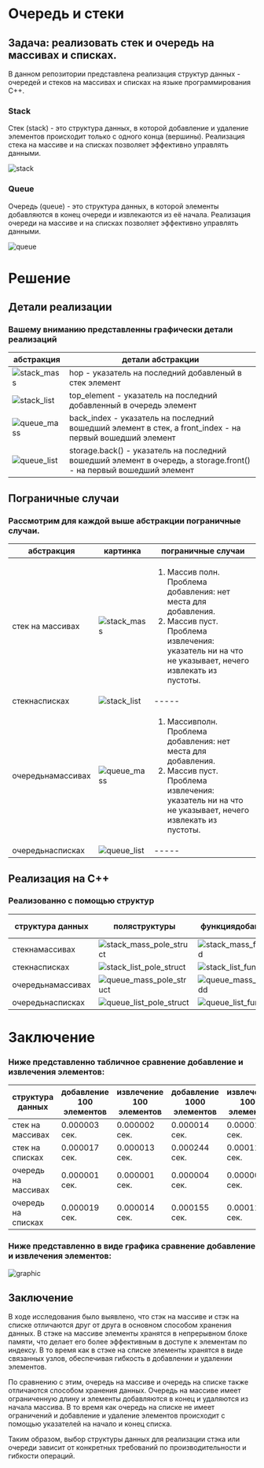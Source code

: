 # Очередь и стеки
## Задача: реализовать стек и очередь на массивах и списках.
В данном репозитории представлена реализация структур данных - очередей и стеков на массивах и списках на языке программирования C++.
### Stack
Стек (stack) - это структура данных, в которой добавление и удаление элементов происходит только с одного конца (вершины). Реализация стека на массиве и на списках позволяет эффективно управлять данными.

![stack](./pictures/stack2.png)

### Queue
Очередь (queue) - это структура данных, в которой элементы добавляются в конец очереди и извлекаются из её начала. Реализация очереди на массиве и на списках позволяет эффективно управлять данными.

![queue](./pictures/queue2.png)
# Решение
## Детали реализации
### Вашему вниманию представленны графически детали реализаций

|абстракция|детали абстракции|
|--------|--------|
|![stack_mass](./pictures/stack_hop2.png)|hop - указатель на последний добавленый в стек элемент|
|![stack_list](./pictures/stack_list2.png)|top_element - указатель на последний добавленный в очередь элемент|
|![queue_mass](./pictures/queue_mass2.png)|back_index - указатель на последний вошедший элемент в стек, а front_index - на первый вошедший элемент|
|![queue_list](./pictures/queue_list2.png)|storage.back() - указатель на последний вошедший элемент в очередь, а storage.front() - на первый вошедший элемент|

## Пограничные случаи
### Рассмотрим для каждой выше абстракции пограничные случаи.
|абстракция|картинка|пограничные случаи|
|--------|--------|--------|
|стек на массивах|![stack_mass](./pictures/stack_hop.png)|<ol><li>Массив  полн. Проблема добавления: нет места для добавления. </li><li>Массив пуст. Проблема извлечения: указатель ни на что не указывает, нечего извлекать из пустоты.</li></ol>|
|стекнасписках|![stack_list](./pictures/stack_list2.png)|<div style='text-align: left;'>-----</div>|
|очередьнамассивах|![queue_mass](./pictures/queue_mass2.png)|<ol><li>Массивполн. Проблема добавления: нет места для добавления.</li><li>Массив пуст. Проблема извлечения: указатель ни на что не указывает, нечего извлекать из пустоты.</li></ol>|
|очередьнасписках|![queue_list](./pictures/queue_list2.png)|<div style='text-align: left;'>-----</div>|

## Реализация на С++
### Реализованно с помощью структур

|структура данных|поляструктуры|функциядобавления|функция извлечения|
|--------|--------|--------|--------|
|стекнамассивах|![stack_mass_pole_struct](./pictures/stack_mass_pole_struct.jpg)|![stack_mass_funct_add](./pictures/stack_mass_funct_add.jpg)|![stack_mass_funct_ex](./pictures/stack_mass_funct_ex.jpg)|
|стекнасписках|![stack_list_pole_struct](./pictures/stack_list_pole_struct.jpg)|![stack_list_funct_add](./pictures/stack_list_funct_add.jpg)|![stack_list_funct_ex](./pictures/stack_list_funct_ex.jpg)|
|очередьнамассивах|![queue_mass_pole_struct](./pictures/queue_mass_pole_struct.png)|![queue_mass_funct_add](./pictures/queue_mass_funct_add.png)|![queue_mass_funct_ex](./pictures/queue_mass_funct_ex.png)|
|очередьнасписках|![queue_list_pole_struct](./pictures/queue_list_pole_struct.png)|![queue_list_funct_add](./pictures/queue_list_funct_add.png)|![queue_list_funct_ex](./pictures/queue_list_funct_ex.jpg)|

# Заключение 

### Ниже представленно табличное сравнение добавление и извлечения элементов: 

|структура данных|добавление 100 элементов|извлечение 100 элементов|добавление 1000 элементов|извлечение 1000 элементов|
|--------|--------|--------|--------|--------|
|стек на массивах| 0.000003 сек. | 0.000002 сек.| 0.000014 сек. | 0.000015 сек. |
|стек на списках| 0.000017 сек. | 0.000013 сек. | 0.000244 сек. | 0.000115 сек. |
|очередь на массивах|0.000001 сек.|0.000001 сек.| 0.000004 сек.| 0.000006 сек.|
|очередь на списках| 0.000019 сек. |  0.000014 сек. | 0.000155 сек. | 0.000118 сек. |

### Ниже представленно в виде графика сравнение добавление и извлечения элементов:

![graphic](./pictures/graphic.png)

## Заключение 
В ходе исследования было выявлено, что стэк на массиве и стэк на списке отличаются друг от друга в основном способом хранения данных. В стэке на массиве элементы хранятся в непрерывном блоке памяти, что делает его более эффективным в доступе к элементам по индексу. В то время как в стэке на списке элементы хранятся в виде связанных узлов, обеспечивая гибкость в добавлении и удалении элементов.

По сравнению с этим, очередь на массиве и очередь на списке также отличаются способом хранения данных. Очередь на массиве имеет ограниченную длину и элементы добавляются в конец и удаляются из начала массива. В то время как очередь на списке не имеет ограничений и добавление и удаление элементов происходит с помощью указателей на начало и конец списка.

Таким образом, выбор структуры данных для реализации стэка или очереди зависит от конкретных требований по производительности и гибкости операций.

